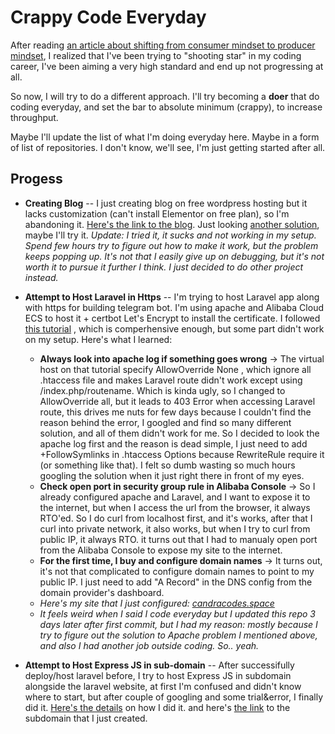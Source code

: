 # Crappy Code Everyday

After reading [an article about shifting from consumer mindset to producer mindset](https://medium.com/the-ascent/how-to-shift-your-mindset-from-consumer-to-producer-413a80fe1e7c), I realized that I've been trying to "shooting star" in my coding career, I've been aiming a very high standard and end up not progressing at all.

So now, I will try to do a different approach. I'll try becoming a **doer** that do coding everyday, and set the bar to absolute minimum (crappy), to increase throughput.

Maybe I'll update the list of what I'm doing everyday here. Maybe in a form of list of repositories. I don't know, we'll see, I'm just getting started after all.

## Progess

- **Creating Blog** -- I just creating blog on free wordpress hosting but it lacks customization (can't install Elementor on free plan), so I'm abandoning it. [Here's the link to the blog](https://candracodesme.wordpress.com/). Just looking [another solution](https://github.com/paladini/ghost-on-github-pages), maybe I'll try it. *Update: I tried it, it sucks and not working in my setup. Spend few hours try to figure out how to make it work, but the problem keeps popping up. It's not that I easily give up on debugging, but it's not worth it to pursue it further I think. I just decided to do other project instead.*
- **Attempt to Host Laravel in Https** -- I'm trying to host Laravel app along with https for building telegram bot. I'm using apache and Alibaba Cloud ECS to host it + certbot Let's Encrypt to install the certificate. I followed [this tutorial](https://help.clouding.io/hc/en-us/articles/4406607535634-How-to-Deploy-Laravel-8-with-Apache-and-Let-s-Encrypt-SSL-on-Ubuntu-20-04) , which is comperhensive enough, but some part didn't work on my setup. Here's what I learned:

  * **Always look into apache log if something goes wrong** ->  The virtual host on that tutorial specify AllowOverride None , which ignore all .htaccess file and makes Laravel route didn't work except using /index.php/routename. Which is kinda ugly, so I changed to AllowOverride all, but it leads to 403 Error when accessing Laravel route, this drives me nuts for few days because I couldn't find the reason behind the error, I googled and find so many different solution, and all of them didn't work for me. So I decided to look the apache log first and the reason is dead simple, I just need to add +FollowSymlinks in .htaccess Options because RewriteRule require it (or something like that). I felt so dumb wasting so much hours googling the solution when it just right there in front of my eyes.
  * **Check open port in security group rule in Alibaba Console** -> So I already configured apache and Laravel, and I want to expose it to the internet, but when I access the url from the browser, it always RTO'ed. So I do curl from localhost first, and it's works, after that I curl into private network, it also works, but when I try to curl from public IP, it always RTO. it turns out that I had to manualy open port from the Alibaba Console to expose my site to the internet.
  * **For the first time, I buy and configure domain names** -> It turns out, it's not that complicated to configure domain names to point to my public IP. I just need to add "A Record" in the DNS config from the domain provider's dashboard.
  * *Here's my site that I just configured: [candracodes.space](https://web.archive.org/web/20220501163617/https://candracodes.space/)*
  * *It feels weird when I said I code everyday but I updated this repo 3 days later after first commit, but I had my reason: mostly because I try to figure out the solution to Apache problem I mentioned above, and also I had another job outside coding. So.. yeah.*
- **Attempt to Host Express JS in sub-domain** -- After successifully deploy/host laravel before, I try to host Express JS in subdomain alongside the laravel website, at first I'm confused and didn't know where to start, but after couple of googling and some trial&error, I finally did it. [Here's the details](guide/expressjs-subdomain.md) on how I did it. and here's [the link](https://web.archive.org/web/20220507063021/https://test.candracodes.space/) to the subdomain that I just created.
